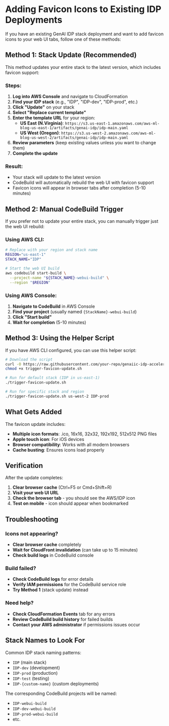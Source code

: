 # Adding Favicon Icons to Existing IDP Deployments

If you have an existing GenAI IDP stack deployment and want to add favicon icons to your web UI tabs, follow one of these methods:

## Method 1: Stack Update (Recommended)

This method updates your entire stack to the latest version, which includes favicon support:

### Steps:
1. **Log into AWS Console** and navigate to CloudFormation
2. **Find your IDP stack** (e.g., "IDP", "IDP-dev", "IDP-prod", etc.)
3. **Click "Update"** on your stack
4. **Select "Replace current template"**
5. **Enter the template URL** for your region:
   - **US East (N.Virginia)**: `https://s3.us-east-1.amazonaws.com/aws-ml-blog-us-east-1/artifacts/genai-idp/idp-main.yaml`
   - **US West (Oregon)**: `https://s3.us-west-2.amazonaws.com/aws-ml-blog-us-west-2/artifacts/genai-idp/idp-main.yaml`
6. **Review parameters** (keep existing values unless you want to change them)
7. **Complete the update**

### Result:
- Your stack will update to the latest version
- CodeBuild will automatically rebuild the web UI with favicon support
- Favicon icons will appear in browser tabs after completion (5-10 minutes)

## Method 2: Manual CodeBuild Trigger

If you prefer not to update your entire stack, you can manually trigger just the web UI rebuild:

### Using AWS CLI:
```bash
# Replace with your region and stack name
REGION="us-east-1"
STACK_NAME="IDP"

# Start the web UI build
aws codebuild start-build \
  --project-name "${STACK_NAME}-webui-build" \
  --region "$REGION"
```

### Using AWS Console:
1. **Navigate to CodeBuild** in AWS Console
2. **Find your project** (usually named `{StackName}-webui-build`)
3. **Click "Start build"**
4. **Wait for completion** (5-10 minutes)

## Method 3: Using the Helper Script

If you have AWS CLI configured, you can use this helper script:

```bash
# Download the script
curl -O https://raw.githubusercontent.com/your-repo/genaiic-idp-accelerator/main/trigger-favicon-update.sh
chmod +x trigger-favicon-update.sh

# Run for default stack (IDP in us-east-1)
./trigger-favicon-update.sh

# Run for specific stack and region
./trigger-favicon-update.sh us-west-2 IDP-prod
```

## What Gets Added

The favicon update includes:
- **Multiple icon formats**: .ico, 16x16, 32x32, 192x192, 512x512 PNG files
- **Apple touch icon**: For iOS devices
- **Browser compatibility**: Works with all modern browsers
- **Cache busting**: Ensures icons load properly

## Verification

After the update completes:
1. **Clear browser cache** (Ctrl+F5 or Cmd+Shift+R)
2. **Visit your web UI URL**
3. **Check the browser tab** - you should see the AWS/IDP icon
4. **Test on mobile** - icon should appear when bookmarked

## Troubleshooting

### Icons not appearing?
- **Clear browser cache** completely
- **Wait for CloudFront invalidation** (can take up to 15 minutes)
- **Check build logs** in CodeBuild console

### Build failed?
- **Check CodeBuild logs** for error details
- **Verify IAM permissions** for the CodeBuild service role
- **Try Method 1** (stack update) instead

### Need help?
- **Check CloudFormation Events** tab for any errors
- **Review CodeBuild build history** for failed builds
- **Contact your AWS administrator** if permissions issues occur

## Stack Names to Look For

Common IDP stack naming patterns:
- `IDP` (main stack)
- `IDP-dev` (development)
- `IDP-prod` (production)
- `IDP-test` (testing)
- `IDP-{custom-name}` (custom deployments)

The corresponding CodeBuild projects will be named:
- `IDP-webui-build`
- `IDP-dev-webui-build`
- `IDP-prod-webui-build`
- etc.
